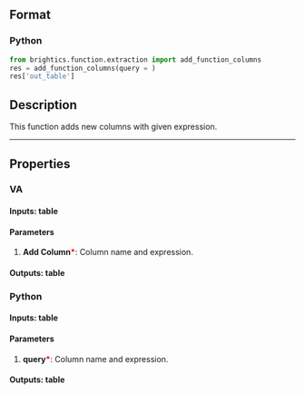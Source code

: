 ## Format
### Python
```python
from brightics.function.extraction import add_function_columns
res = add_function_columns(query = )
res['out_table']
```

## Description
This function adds new columns with given expression.

---

## Properties
### VA
#### Inputs: table

#### Parameters
1. **Add Column**<b style="color:red">*</b>: Column name and expression.

#### Outputs: table

### Python
#### Inputs: table

#### Parameters
1. **query**<b style="color:red">*</b>: Column name and expression.

#### Outputs: table

